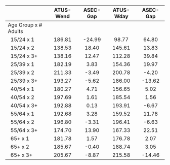 
|                      |    ATUS-Wend |     ASEC-Gap |    ATUS-Wday |     ASEC-Gap |
| -------------------- | :----------: | :----------: | :----------: | :----------: |
| Age Group x # Adults |              |              |              |              |
| &nbsp;&nbsp;15/24 x 1 |       186.81 |       -24.99 |        98.77 |        64.80 |
| &nbsp;&nbsp;15/24 x 2 |       138.53 |        18.40 |       145.61 |        13.83 |
| &nbsp;&nbsp;15/24 x 3+ |       138.16 |        12.47 |       112.28 |        39.84 |
| &nbsp;&nbsp;25/39 x 1 |       182.19 |         3.83 |       154.36 |        19.97 |
| &nbsp;&nbsp;25/39 x 2 |       211.33 |        -3.49 |       200.78 |        -4.20 |
| &nbsp;&nbsp;25/39 x 3+ |       193.27 |        -5.62 |       186.00 |       -13.62 |
| &nbsp;&nbsp;40/54 x 1 |       180.27 |         4.71 |       156.65 |         5.02 |
| &nbsp;&nbsp;40/54 x 2 |       197.69 |         1.61 |       185.54 |         1.56 |
| &nbsp;&nbsp;40/54 x 3+ |       192.88 |         0.13 |       193.91 |        -6.67 |
| &nbsp;&nbsp;55/64 x 1 |       192.68 |         3.28 |       159.52 |        11.78 |
| &nbsp;&nbsp;55/64 x 2 |       196.80 |        -3.31 |       196.41 |        -6.63 |
| &nbsp;&nbsp;55/64 x 3+ |       174.70 |        13.90 |       167.33 |        22.51 |
| &nbsp;&nbsp;65+ x 1  |       181.78 |         1.57 |       176.78 |         2.07 |
| &nbsp;&nbsp;65+ x 2  |       185.67 |        -0.40 |       188.74 |         3.05 |
| &nbsp;&nbsp;65+ x 3+ |       205.67 |        -8.87 |       215.58 |       -14.46 |

